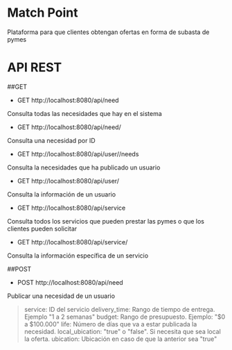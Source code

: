 Match Point
==========

Plataforma para que clientes obtengan ofertas en forma de subasta de pymes



API REST
========

##GET

* GET http://localhost:8080/api/need

Consulta todas las necesidades que hay en el sistema


* GET http://localhost:8080/api/need/<ID>

Consulta una necesidad por ID


* GET http://localhost:8080/api/user/<ID>/needs

Consulta la necesidades que ha publicado un usuario


* GET http://localhost:8080/api/user/<ID>

Consulta la información de un usuario


* GET http://localhost:8080/api/service

Consulta todos los servicios que pueden prestar las pymes o que los clientes pueden solicitar


* GET http://localhost:8080/api/service/<ID>

Consulta la información específica de un servicio


##POST

* POST http://localhost:8080/api/need

Publicar una necesidad de un usuario

> service: ID del servicio
> delivery_time: Rango de tiempo de entrega. Ejemplo "1 a 2 semanas"
> budget: Rango de presupuesto. Ejemplo: "$0 a $100.000"
> life: Número de días que va a estar publicada la necesidad.
> local_ubication: "true" o "false". Si necesita que sea local la oferta.
> ubication: Ubicación en caso de que la anterior sea "true"


